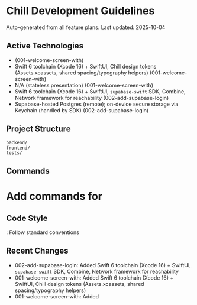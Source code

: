 # Chill Development Guidelines

Auto-generated from all feature plans. Last updated: 2025-10-04

## Active Technologies
- (001-welcome-screen-with)
- Swift 6 toolchain (Xcode 16) + SwiftUI, Chill design tokens (Assets.xcassets, shared spacing/typography helpers) (001-welcome-screen-with)
- N/A (stateless presentation) (001-welcome-screen-with)
- Swift 6 toolchain (Xcode 16) + SwiftUI, `supabase-swift` SDK, Combine, Network framework for reachability (002-add-supabase-login)
- Supabase-hosted Postgres (remote); on-device secure storage via Keychain (handled by SDK) (002-add-supabase-login)

## Project Structure
```
backend/
frontend/
tests/
```

## Commands
# Add commands for 

## Code Style
: Follow standard conventions

## Recent Changes
- 002-add-supabase-login: Added Swift 6 toolchain (Xcode 16) + SwiftUI, `supabase-swift` SDK, Combine, Network framework for reachability
- 001-welcome-screen-with: Added Swift 6 toolchain (Xcode 16) + SwiftUI, Chill design tokens (Assets.xcassets, shared spacing/typography helpers)
- 001-welcome-screen-with: Added

<!-- MANUAL ADDITIONS START -->
<!-- MANUAL ADDITIONS END -->
